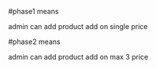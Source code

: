 #phase1 means

admin can add product add on single price

#phase2 means

admin can add product add on max 3 price